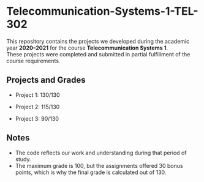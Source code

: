 # Telecommunication-Systems-1-TEL-302

This repository contains the projects we developed during the academic year **2020–2021** for the course **Telecommunication Systems 1**.  
These projects were completed and submitted in partial fulfillment of the course requirements.

## Projects and Grades

- Project 1: 130/130

- Project 2: 115/130

- Project 3: 90/130

## Notes
- The code reflects our work and understanding during that period of study.
- The maximum grade is 100, but the assignments offered 30 bonus points, which is why the final grade is calculated out of 130.

